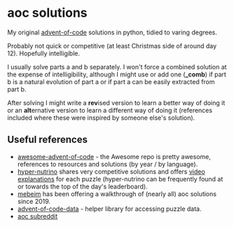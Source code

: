 # aoc solutions

My original [advent-of-code](https://adventofcode.com/) solutions in python, tidied to varing degrees.

Probably not quick or competitive (at least Christmas side of around day 12). Hopefully intelligible.

I usually solve parts a and b separately. I won't force a combined solution at the expense of intelligibility, although I might use or add one (**_comb**) if part b is a natural evolution of part a or if part a can be easily extracted from part b.

After solving I might write a **rev**ised version to learn a better way of doing it or an **alt**ernative version to learn a different way of doing it (references included where these were inspired by someone else's solution).

## Useful references
- [awesome-advent-of-code](https://github.com/Bogdanp/awesome-advent-of-code) - the Awesome repo is pretty awesome, references to resources and solutions (by year / by language).
- [hyper-nutrino](https://github.com/hyper-neutrino/advent-of-code) shares very competitive solutions and offers [video explanations](https://www.youtube.com/@hyper-neutrino) for each puzzle (hyper-nutrino can be frequently found at or towards the top of the day's leaderboard).
- [mebeim](https://github.com/mebeim/aoc) has been offering a walkthrough of (nearly all) aoc solutions since 2019.
- [advent-of-code-data](https://github.com/wimglenn/advent-of-code-data) - helper library for accessing puzzle data.
- [aoc subreddit](https://www.reddit.com/r/adventofcode)
